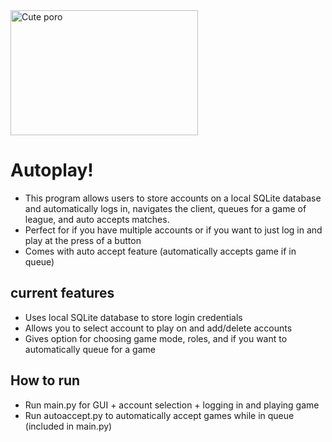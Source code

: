 <img src="https://cdna.artstation.com/p/assets/images/images/012/681/966/large/ernest-liu-poro-deviantart.jpg?1536003456" alt="Cute poro" width="300px" height="200px" />

# Autoplay! #

* This program allows users to store accounts on a local SQLite database and automatically logs in,
navigates the client, queues for a game of league, and auto accepts matches.
* Perfect for if you have multiple accounts or if you want to just log in and play at the press
of a button
* Comes with auto accept feature (automatically accepts game if in queue)

## current features ##
* Uses local SQLite database to store login credentials
* Allows you to select account to play on and add/delete accounts
* Gives option for choosing game mode, roles, and if you want to automatically queue for a game

## How to run ##
* Run main.py for GUI + account selection + logging in and playing game
* Run autoaccept.py to automatically accept games while in queue (included in main.py)
